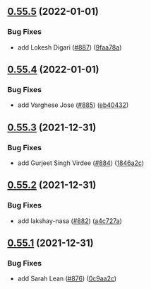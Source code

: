 ## [0.55.5](https://github.com/EddieHubCommunity/LinkFree/compare/v0.55.4...v0.55.5) (2022-01-01)


### Bug Fixes

* add Lokesh Digari ([#887](https://github.com/EddieHubCommunity/LinkFree/issues/887)) ([9faa78a](https://github.com/EddieHubCommunity/LinkFree/commit/9faa78aa47fbf10bcb3dd0e19d26bee8cc0a65db))



## [0.55.4](https://github.com/EddieHubCommunity/LinkFree/compare/v0.55.3...v0.55.4) (2022-01-01)


### Bug Fixes

* add Varghese Jose ([#885](https://github.com/EddieHubCommunity/LinkFree/issues/885)) ([eb40432](https://github.com/EddieHubCommunity/LinkFree/commit/eb404328289e7a70b55348b188290a3141d3c2a9))



## [0.55.3](https://github.com/EddieHubCommunity/LinkFree/compare/v0.55.2...v0.55.3) (2021-12-31)


### Bug Fixes

* add Gurjeet Singh Virdee ([#884](https://github.com/EddieHubCommunity/LinkFree/issues/884)) ([1846a2c](https://github.com/EddieHubCommunity/LinkFree/commit/1846a2c621ffda62444997ca358b559d090406fe))



## [0.55.2](https://github.com/EddieHubCommunity/LinkFree/compare/v0.55.1...v0.55.2) (2021-12-31)


### Bug Fixes

* add lakshay-nasa ([#882](https://github.com/EddieHubCommunity/LinkFree/issues/882)) ([a4c727a](https://github.com/EddieHubCommunity/LinkFree/commit/a4c727a01e841de7fcd8d89034052c997f01e1ce))



## [0.55.1](https://github.com/EddieHubCommunity/LinkFree/compare/v0.55.0...v0.55.1) (2021-12-31)


### Bug Fixes

* add Sarah Lean ([#876](https://github.com/EddieHubCommunity/LinkFree/issues/876)) ([0c9aa2c](https://github.com/EddieHubCommunity/LinkFree/commit/0c9aa2ce1443b1ac7444c159dc6cbb22817b055a))



